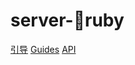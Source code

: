 # server-ruby
[引导](https://ruby-china.github.io/rails-guides)
[Guides](http://guides.rubyonrails.org/)
[API](http://api.rubyonrails.org/)  